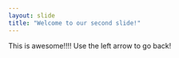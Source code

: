 ```yaml
---
layout: slide
title: "Welcome to our second slide!"
---
```

This is awesome!!!!
Use the left arrow to go back!
